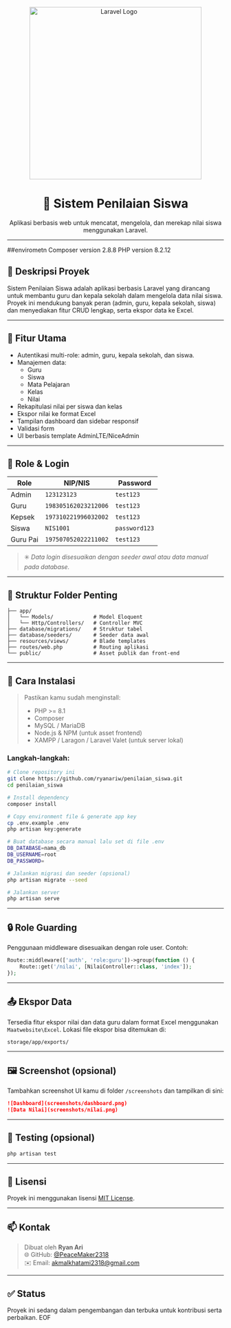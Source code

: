 
<p align="center">
  <img src="https://raw.githubusercontent.com/laravel/art/master/logo-lockup/5%20SVG/2%20CMYK/1%20Full%20Color/laravel-logolockup-cmyk-red.svg" width="400" alt="Laravel Logo">
</p>

<h1 align="center">📘 Sistem Penilaian Siswa</h1>
<p align="center">Aplikasi berbasis web untuk mencatat, mengelola, dan merekap nilai siswa menggunakan Laravel.</p>

---

##envirometn
Composer version 2.8.8
PHP version 8.2.12


## 🧾 Deskripsi Proyek

Sistem Penilaian Siswa adalah aplikasi berbasis Laravel yang dirancang untuk membantu guru dan kepala sekolah dalam mengelola data nilai siswa. Proyek ini mendukung banyak peran (admin, guru, kepala sekolah, siswa) dan menyediakan fitur CRUD lengkap, serta ekspor data ke Excel.

---

## 📌 Fitur Utama

- Autentikasi multi-role: admin, guru, kepala sekolah, dan siswa.
- Manajemen data:
  - Guru
  - Siswa
  - Mata Pelajaran
  - Kelas
  - Nilai
- Rekapitulasi nilai per siswa dan kelas
- Ekspor nilai ke format Excel
- Tampilan dashboard dan sidebar responsif
- Validasi form
- UI berbasis template AdminLTE/NiceAdmin

---

## 👤 Role & Login

| Role        | NIP/NIS                   | Password     |
|-------------|--------------------------|---------------|
| Admin       | `123123123`              | `test123`     |
| Guru        | `198305162023212006`     | `test123`     |
| Kepsek      | `197310221996032002`     | `test123`     |
| Siswa       | `NIS1001`                | `password123` |
| Guru Pai    | `197507052022211002`     | `test123`     |

> ✳️ *Data login disesuaikan dengan seeder awal atau data manual pada database.*

---

## 📂 Struktur Folder Penting

```plaintext
├── app/
│   └── Models/             # Model Eloquent
│   └── Http/Controllers/   # Controller MVC
├── database/migrations/    # Struktur tabel
├── database/seeders/       # Seeder data awal
├── resources/views/        # Blade templates
├── routes/web.php          # Routing aplikasi
└── public/                 # Asset publik dan front-end
```

---

## 🚀 Cara Instalasi

> Pastikan kamu sudah menginstall:
> - PHP >= 8.1
> - Composer
> - MySQL / MariaDB
> - Node.js & NPM (untuk asset frontend)
> - XAMPP / Laragon / Laravel Valet (untuk server lokal)

### Langkah-langkah:

```bash
# Clone repository ini
git clone https://github.com/ryanariw/penilaian_siswa.git
cd penilaian_siswa

# Install dependency
composer install

# Copy environment file & generate app key
cp .env.example .env
php artisan key:generate

# Buat database secara manual lalu set di file .env
DB_DATABASE=nama_db
DB_USERNAME=root
DB_PASSWORD=

# Jalankan migrasi dan seeder (opsional)
php artisan migrate --seed

# Jalankan server
php artisan serve
```

---

## 🔒 Role Guarding

Penggunaan middleware disesuaikan dengan role user. Contoh:

```php
Route::middleware(['auth', 'role:guru'])->group(function () {
    Route::get('/nilai', [NilaiController::class, 'index']);
});
```

---

## 📤 Ekspor Data

Tersedia fitur ekspor nilai dan data guru dalam format Excel menggunakan `Maatwebsite\Excel`. Lokasi file ekspor bisa ditemukan di:

```bash
storage/app/exports/
```

---

## 🖼️ Screenshot (opsional)

Tambahkan screenshot UI kamu di folder `/screenshots` dan tampilkan di sini:

```markdown
![Dashboard](screenshots/dashboard.png)
![Data Nilai](screenshots/nilai.png)
```

---

## 🧪 Testing (opsional)

```bash
php artisan test
```

---

## 📄 Lisensi

Proyek ini menggunakan lisensi [MIT License](https://opensource.org/licenses/MIT).

---

## 📫 Kontak

> Dibuat oleh **Ryan Ari**  
> 🌐 GitHub: [@PeaceMaker2318](https://github.com/PeaceMaker2318)  
> ✉️ Email: akmalkhatami2318@gmail.com

---

## ✅ Status

Proyek ini sedang dalam pengembangan dan terbuka untuk kontribusi serta perbaikan.
EOF
